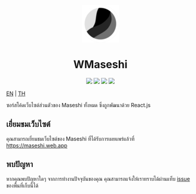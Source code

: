 <div align="center">
    <img src="https://raw.githubusercontent.com/Maseshi/WMaseshi/main/public/static/media/favicon-96x96.png" width="100">
    <h1>
        <strong>WMaseshi</strong>
    </h1>
    <img src="https://img.shields.io/badge/react.js-v18-61DBFB?logo=react&logoColor=white&style=flat-square">
    <img src="https://img.shields.io/github/stars/Maseshi/WMaseshi.svg?logo=github&style=flat-square">
    <img src="https://img.shields.io/github/license/Maseshi/WMaseshi.svg?logo=github&style=flat-square">
    <img src="https://img.shields.io/website-up-down-green-red/https/maseshi.web.app.svg?logo=webpack&logoColor=white&style=flat-square">
</div>

[EN](https://github.com/Maseshi/WMaseshi/blob/main/docs/README.en.md) | [TH](https://github.com/Maseshi/WMaseshi/blob/main/docs/README.th.md)

ซอร์สโค้ดเว็บไซต์ส่วนตัวของ Maseshi ทั้งหมด ซึ่งถูกพัฒนาด้วย React.js

## เยี่ยมชมเว็บไซต์

คุณสามารถเยี่ยมชมเว็บไซต์ของ Maseshi ที่ได้รับการเผยแพร่แล้วที่ https://maseshi.web.app

## พบปัญหา

หากคุณพบปัญหาใดๆ จากการทำงานปัจจุบันของคุณ คุณสามารถแจ้งให้เราทราบได้ผ่านแท็บ [issue](https://github.com/Maseshi/WMaseshi/issues) ของพื้นที่เก็บนี้ได้
